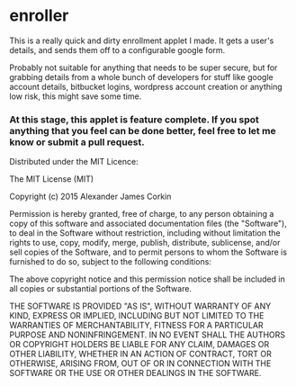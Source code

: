 # enroller

This is a really quick and dirty enrollment applet I made.
It gets a user's details, and sends them off to a configurable google form.

Probably not suitable for anything that needs to be super secure, but for grabbing details from a whole bunch of
developers for stuff like google account details, bitbucket logins, wordpress account creation or anything low risk, this might save some time.

### At this stage, this applet is feature complete. If you spot anything that you feel can be done better, feel free to let me know or submit a pull request.

Distributed under the MIT Licence:

The MIT License (MIT)

Copyright (c) 2015 Alexander James Corkin

Permission is hereby granted, free of charge, to any person obtaining a copy
of this software and associated documentation files (the "Software"), to deal
in the Software without restriction, including without limitation the rights
to use, copy, modify, merge, publish, distribute, sublicense, and/or sell
copies of the Software, and to permit persons to whom the Software is
furnished to do so, subject to the following conditions:

The above copyright notice and this permission notice shall be included in all
copies or substantial portions of the Software.

THE SOFTWARE IS PROVIDED "AS IS", WITHOUT WARRANTY OF ANY KIND, EXPRESS OR
IMPLIED, INCLUDING BUT NOT LIMITED TO THE WARRANTIES OF MERCHANTABILITY,
FITNESS FOR A PARTICULAR PURPOSE AND NONINFRINGEMENT. IN NO EVENT SHALL THE
AUTHORS OR COPYRIGHT HOLDERS BE LIABLE FOR ANY CLAIM, DAMAGES OR OTHER
LIABILITY, WHETHER IN AN ACTION OF CONTRACT, TORT OR OTHERWISE, ARISING FROM,
OUT OF OR IN CONNECTION WITH THE SOFTWARE OR THE USE OR OTHER DEALINGS IN THE
SOFTWARE.
